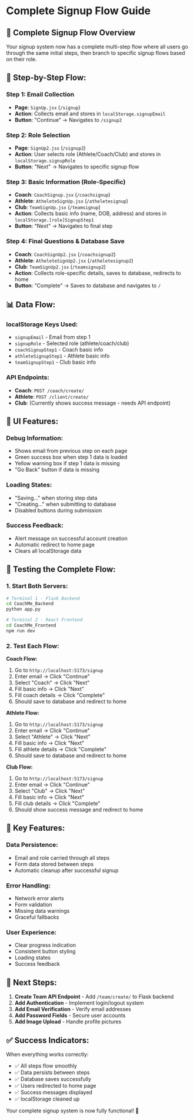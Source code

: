 # Complete Signup Flow Guide

## 🎯 **Complete Signup Flow Overview**

Your signup system now has a complete multi-step flow where all users go through the same initial steps, then branch to specific signup flows based on their role.

## 🔄 **Step-by-Step Flow:**

### **Step 1: Email Collection**

- **Page**: `SignUp.jsx` (`/signup`)
- **Action**: Collects email and stores in `localStorage.signupEmail`
- **Button**: "Continue" → Navigates to `/signup2`

### **Step 2: Role Selection**

- **Page**: `SignUp2.jsx` (`/signup2`)
- **Action**: User selects role (Athlete/Coach/Club) and stores in `localStorage.signupRole`
- **Button**: "Next" → Navigates to specific signup flow

### **Step 3: Basic Information (Role-Specific)**

- **Coach**: `CoachSignup.jsx` (`/coachsignup`)
- **Athlete**: `AtheleteSignUp.jsx` (`/atheletesignup`)
- **Club**: `TeamSignUp.jsx` (`/teamsignup`)
- **Action**: Collects basic info (name, DOB, address) and stores in `localStorage.[role]SignupStep1`
- **Button**: "Next" → Navigates to final step

### **Step 4: Final Questions & Database Save**

- **Coach**: `CoachSignUp2.jsx` (`/coachsignup2`)
- **Athlete**: `AtheleteSignUp2.jsx` (`/atheletesignup2`)
- **Club**: `TeamSignUp2.jsx` (`/teamsignup2`)
- **Action**: Collects role-specific details, saves to database, redirects to home
- **Button**: "Complete" → Saves to database and navigates to `/`

## 📊 **Data Flow:**

### **localStorage Keys Used:**

- `signupEmail` - Email from step 1
- `signupRole` - Selected role (athlete/coach/club)
- `coachSignupStep1` - Coach basic info
- `athleteSignupStep1` - Athlete basic info
- `teamSignupStep1` - Club basic info

### **API Endpoints:**

- **Coach**: `POST /coach/create/`
- **Athlete**: `POST /client/create/`
- **Club**: (Currently shows success message - needs API endpoint)

## 🎨 **UI Features:**

### **Debug Information:**

- Shows email from previous step on each page
- Green success box when step 1 data is loaded
- Yellow warning box if step 1 data is missing
- "Go Back" button if data is missing

### **Loading States:**

- "Saving..." when storing step data
- "Creating..." when submitting to database
- Disabled buttons during submission

### **Success Feedback:**

- Alert message on successful account creation
- Automatic redirect to home page
- Clears all localStorage data

## 🧪 **Testing the Complete Flow:**

### **1. Start Both Servers:**

```bash
# Terminal 1 - Flask Backend
cd CoachMe_Backend
python app.py

# Terminal 2 - React Frontend
cd CoachMe_Frontend
npm run dev
```

### **2. Test Each Flow:**

**Coach Flow:**

1. Go to `http://localhost:5173/signup`
2. Enter email → Click "Continue"
3. Select "Coach" → Click "Next"
4. Fill basic info → Click "Next"
5. Fill coach details → Click "Complete"
6. Should save to database and redirect to home

**Athlete Flow:**

1. Go to `http://localhost:5173/signup`
2. Enter email → Click "Continue"
3. Select "Athlete" → Click "Next"
4. Fill basic info → Click "Next"
5. Fill athlete details → Click "Complete"
6. Should save to database and redirect to home

**Club Flow:**

1. Go to `http://localhost:5173/signup`
2. Enter email → Click "Continue"
3. Select "Club" → Click "Next"
4. Fill basic info → Click "Next"
5. Fill club details → Click "Complete"
6. Should show success message and redirect to home

## 🔧 **Key Features:**

### **Data Persistence:**

- Email and role carried through all steps
- Form data stored between steps
- Automatic cleanup after successful signup

### **Error Handling:**

- Network error alerts
- Form validation
- Missing data warnings
- Graceful fallbacks

### **User Experience:**

- Clear progress indication
- Consistent button styling
- Loading states
- Success feedback

## 🚀 **Next Steps:**

1. **Create Team API Endpoint** - Add `/team/create/` to Flask backend
2. **Add Authentication** - Implement login/logout system
3. **Add Email Verification** - Verify email addresses
4. **Add Password Fields** - Secure user accounts
5. **Add Image Upload** - Handle profile pictures

## ✅ **Success Indicators:**

When everything works correctly:

- ✅ All steps flow smoothly
- ✅ Data persists between steps
- ✅ Database saves successfully
- ✅ Users redirected to home page
- ✅ Success messages displayed
- ✅ localStorage cleaned up

Your complete signup system is now fully functional! 🎉
